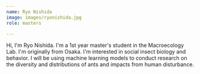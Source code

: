 ```yaml
---
name: Ryo Nishida
image: images/ryonishida.jpg
role: masters

---
```


Hi, I'm Ryo Nishida. I'm a 1st year master's student in the Macroecology Lab. 
I'm originally from Osaka. I'm interested in social insect biology and behavior.
I will be using machine learning models to conduct research on the diversity and
distributions of ants and impacts from human disturbance.
